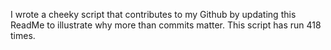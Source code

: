 I wrote a cheeky script that contributes to my Github by updating this ReadMe to illustrate why more than commits matter. This script has run 418 times.